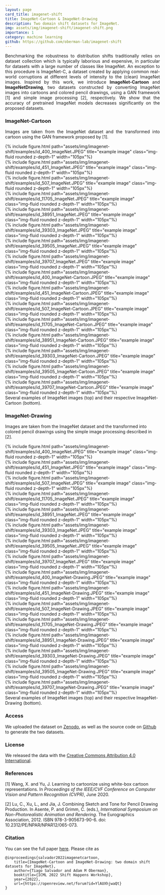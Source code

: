 ```yaml
---
layout: page
card_title: imagenet-shift
title: ImageNet-Cartoon & ImageNet-Drawing
description: Two domain shift datasets for ImageNet.
img: assets/img/imagenet-shift/imagenet-shift.png
importance: 1
category: machine learning
github: https://github.com/oberman-lab/imagenet-shift
---
```


<p align="justify">
Benchmarking the robustness to distribution shifts traditionally relies on dataset collection which is typically laborious and expensive, in particular for datasets with a large number of classes like ImageNet. An exception to this procedure is ImageNet-C, a dataset created by applying common real-world corruptions at different levels of intensity to the (clean) ImageNet images. Inspired by this work, we introduce <b>ImageNet-Cartoon</b> and <b>ImageNetDrawing</b>, two datasets constructed by converting ImageNet images into cartoons and colored pencil drawings, using a GAN framework [1] and simple image processing [2], respectively. We show that the accuracy of pretrained ImageNet models decreases significantly on the proposed datasets.

</p>

### ImageNet-Cartoon
<p align="justify">
Images are taken from the ImageNet dataset and the transformed into cartoon using the GAN framework proposed by [1].
</p>

<div class="row mx-1 justify-content-sm-center">
    <div class="col- mt-3 mt-md-1 px-1">
        {% include figure.html path="assets/img/imagenet-shift/examples/id_400_ImageNet.JPEG" title="example image" class="img-fluid rounded z-depth-1"  width="105px"%}
    </div>
    <div class="col- mt-3 mt-md-1 px-1">
        {% include figure.html path="assets/img/imagenet-shift/examples/id_451_ImageNet.JPEG" title="example image" class="img-fluid rounded z-depth-1" width="105px"%}
    </div>
    <div class="col- mt-3 mt-md-1 px-1">
        {% include figure.html path="assets/img/imagenet-shift/examples/id_507_ImageNet.JPEG" title="example image" class="img-fluid rounded z-depth-1" width="105px"%}
    </div>
    <div class="col- mt-0 mt-md-1 px-1">
        {% include figure.html path="assets/img/imagenet-shift/examples/id_11705_ImageNet.JPEG" title="example image" class="img-fluid rounded z-depth-1" width="105px"%}
    </div>
    <div class="col- mt-0 mt-md-1 px-1">
        {% include figure.html path="assets/img/imagenet-shift/examples/id_38951_ImageNet.JPEG" title="example image" class="img-fluid rounded z-depth-1" width="105px"%}
    </div>
    <div class="col- mt-0 mt-md-1 px-1">
        {% include figure.html path="assets/img/imagenet-shift/examples/id_39303_ImageNet.JPEG" title="example image" class="img-fluid rounded z-depth-1" width="105px"%}
    </div>
    <div class="col- mt-0 mt-md-1 px-1">
        {% include figure.html path="assets/img/imagenet-shift/examples/id_39505_ImageNet.JPEG" title="example image" class="img-fluid rounded z-depth-1" width="105px"%}
    </div>
    <div class="col- mt-0 mt-md-1 px-1">
        {% include figure.html path="assets/img/imagenet-shift/examples/id_39707_ImageNet.JPEG" title="example image" class="img-fluid rounded z-depth-1" width="105px"%}
    </div>
</div>
<div class="row mx-1 justify-content-sm-center">
    <div class="col- mt-3 mt-md-1 px-1">
        {% include figure.html path="assets/img/imagenet-shift/examples/id_400_ImageNet-Cartoon.JPEG" title="example image" class="img-fluid rounded z-depth-1"  width="105px"%}
    </div>
    <div class="col- mt-3 mt-md-1 px-1">
        {% include figure.html path="assets/img/imagenet-shift/examples/id_451_ImageNet-Cartoon.JPEG" title="example image" class="img-fluid rounded z-depth-1" width="105px"%}
    </div>
    <div class="col- mt-3 mt-md-1 px-1">
        {% include figure.html path="assets/img/imagenet-shift/examples/id_507_ImageNet-Cartoon.JPEG" title="example image" class="img-fluid rounded z-depth-1" width="105px"%}
    </div>
    <div class="col- mt-0 mt-md-1 px-1">
        {% include figure.html path="assets/img/imagenet-shift/examples/id_11705_ImageNet-Cartoon.JPEG" title="example image" class="img-fluid rounded z-depth-1" width="105px"%}
    </div>
    <div class="col- mt-0 mt-md-1 px-1">
        {% include figure.html path="assets/img/imagenet-shift/examples/id_38951_ImageNet-Cartoon.JPEG" title="example image" class="img-fluid rounded z-depth-1" width="105px"%}
    </div>
    <div class="col- mt-0 mt-md-1 px-1">
        {% include figure.html path="assets/img/imagenet-shift/examples/id_39303_ImageNet-Cartoon.JPEG" title="example image" class="img-fluid rounded z-depth-1" width="105px"%}
    </div>
    <div class="col- mt-0 mt-md-1 px-1">
        {% include figure.html path="assets/img/imagenet-shift/examples/id_39505_ImageNet-Cartoon.JPEG" title="example image" class="img-fluid rounded z-depth-1" width="105px"%}
    </div>
    <div class="col- mt-0 mt-md-1 px-1">
        {% include figure.html path="assets/img/imagenet-shift/examples/id_39707_ImageNet-Cartoon.JPEG" title="example image" class="img-fluid rounded z-depth-1" width="105px"%}
    </div>
</div>
<div class="caption">
    Several examples of ImageNet images (top) and their respective ImageNet-Cartoon (bottom).
</div>



### ImageNet-Drawing
Images are taken from the ImageNet dataset and the transformed into colored pencil drawings using the simple image processing described in [2].

<div class="row mx-1 justify-content-sm-center">
    <div class="col- mt-3 mt-md-1 px-1">
        {% include figure.html path="assets/img/imagenet-shift/examples/id_400_ImageNet.JPEG" title="example image" class="img-fluid rounded z-depth-1"  width="105px"%}
    </div>
    <div class="col- mt-3 mt-md-1 px-1">
        {% include figure.html path="assets/img/imagenet-shift/examples/id_451_ImageNet.JPEG" title="example image" class="img-fluid rounded z-depth-1" width="105px"%}
    </div>
    <div class="col- mt-3 mt-md-1 px-1">
        {% include figure.html path="assets/img/imagenet-shift/examples/id_507_ImageNet.JPEG" title="example image" class="img-fluid rounded z-depth-1" width="105px"%}
    </div>
    <div class="col- mt-0 mt-md-1 px-1">
        {% include figure.html path="assets/img/imagenet-shift/examples/id_11705_ImageNet.JPEG" title="example image" class="img-fluid rounded z-depth-1" width="105px"%}
    </div>
    <div class="col- mt-0 mt-md-1 px-1">
        {% include figure.html path="assets/img/imagenet-shift/examples/id_38951_ImageNet.JPEG" title="example image" class="img-fluid rounded z-depth-1" width="105px"%}
    </div>
    <div class="col- mt-0 mt-md-1 px-1">
        {% include figure.html path="assets/img/imagenet-shift/examples/id_39303_ImageNet.JPEG" title="example image" class="img-fluid rounded z-depth-1" width="105px"%}
    </div>
    <div class="col- mt-0 mt-md-1 px-1">
        {% include figure.html path="assets/img/imagenet-shift/examples/id_39505_ImageNet.JPEG" title="example image" class="img-fluid rounded z-depth-1" width="105px"%}
    </div>
    <div class="col- mt-0 mt-md-1 px-1">
        {% include figure.html path="assets/img/imagenet-shift/examples/id_39707_ImageNet.JPEG" title="example image" class="img-fluid rounded z-depth-1" width="105px"%}
    </div>
</div>
<div class="row mx-1 justify-content-sm-center">
    <div class="col- mt-3 mt-md-1 px-1">
        {% include figure.html path="assets/img/imagenet-shift/examples/id_400_ImageNet-Drawing.JPEG" title="example image" class="img-fluid rounded z-depth-1"  width="105px"%}
    </div>
    <div class="col- mt-3 mt-md-1 px-1">
        {% include figure.html path="assets/img/imagenet-shift/examples/id_451_ImageNet-Drawing.JPEG" title="example image" class="img-fluid rounded z-depth-1" width="105px"%}
    </div>
    <div class="col- mt-3 mt-md-1 px-1">
        {% include figure.html path="assets/img/imagenet-shift/examples/id_507_ImageNet-Drawing.JPEG" title="example image" class="img-fluid rounded z-depth-1" width="105px"%}
    </div>
    <div class="col- mt-0 mt-md-1 px-1">
        {% include figure.html path="assets/img/imagenet-shift/examples/id_11705_ImageNet-Drawing.JPEG" title="example image" class="img-fluid rounded z-depth-1" width="105px"%}
    </div>
    <div class="col- mt-0 mt-md-1 px-1">
        {% include figure.html path="assets/img/imagenet-shift/examples/id_38951_ImageNet-Drawing.JPEG" title="example image" class="img-fluid rounded z-depth-1" width="105px"%}
    </div>
    <div class="col- mt-0 mt-md-1 px-1">
        {% include figure.html path="assets/img/imagenet-shift/examples/id_39303_ImageNet-Drawing.JPEG" title="example image" class="img-fluid rounded z-depth-1" width="105px"%}
    </div>
    <div class="col- mt-0 mt-md-1 px-1">
        {% include figure.html path="assets/img/imagenet-shift/examples/id_39505_ImageNet-Drawing.JPEG" title="example image" class="img-fluid rounded z-depth-1" width="105px"%}
    </div>
    <div class="col- mt-0 mt-md-1 px-1">
        {% include figure.html path="assets/img/imagenet-shift/examples/id_39707_ImageNet-Drawing.JPEG" title="example image" class="img-fluid rounded z-depth-1" width="105px"%}
    </div>
</div>
<div class="caption">
    Several examples of ImageNet images (top) and their respective ImageNet-Drawing (bottom).
</div>

### Access
We uploaded the dataset on [Zenodo](https://zenodo.org/record/6801109), as well as the source code on [Github](https://github.com/oberman-lab/imagenet-shift) to generate the two datasets.

### License
We released the data with the [Creative Commons Attribution 4.0 International](https://creativecommons.org/licenses/by/4.0/legalcode).

### References

[1] Wang, X. and Yu, J. Learning to cartoonize using white-box cartoon representations. In _Proceedings of the IEEE/CVF
Conference on Computer Vision and Pattern Recognition (CVPR)_, June 2020.

[2] Lu, C., Xu, L., and Jia, J. Combining Sketch and Tone for Pencil Drawing Production. In Asente, P. and Grimm, C.
(eds.), _International Symposium on Non-Photorealistic Animation and Rendering_. The Eurographics Association, 2012. ISBN 978-3-905673-90-6. doi: 10.2312/PE/NPAR/NPAR12/065-073.

### Citation

You can see the full paper [here](https://openreview.net/pdf?id=YlAUXhjwaQt). Please cite as

    @inproceedings{salvador2022imagenetcartoon,
        title={ImageNet-Cartoon and ImageNet-Drawing: two domain shift datasets for ImageNet},
        author={Tiago Salvador and Adam M Oberman},
        booktitle={ICML 2022 Shift Happens Workshop},
        year={2022},
        url={https://openreview.net/forum?id=YlAUXhjwaQt}
    }